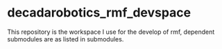 # decadarobotics_rmf_devspace
This repository is the workspace I use for the develop of rmf, dependent submodules are as listed in submodules.


